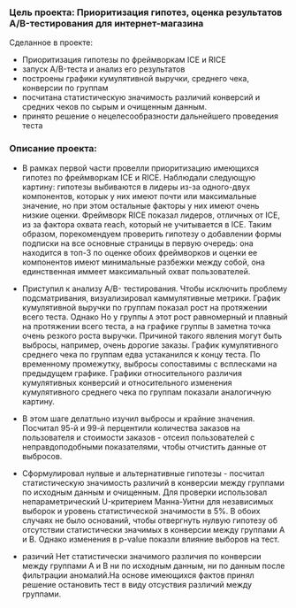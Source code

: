 ### Цель проекта: Приоритизация гипотез, оценка результатов A/B-тестирования для интернет-магазина
Сделанное в проекте:
- Приоритизация гипотезы по фреймворкам ICE и RICE
- запуск A/B-теста и анализ его результатов 
- построены графики кумулятивной выручки, среднего чека, конверсии по группам
- посчитана статистическую значимость различий конверсий и средних чеков по сырым и очищенным данным. 
- принято решение о нецелесообразности дальнейшего проведения теста
### Описание проекта:
* В рамках первой части провелли приоритизацию имеющихся гипотез по фреймворкам ICE и RICE. Наблюдали следующую картину: гипотезы выбиваются в лидеры из-за одного-двух компонентов, которык у них имеют почти или максимальные значение, но при этом остальные факторы у них имеют очень низкие оценки. Фреймворк RICE показал лидеров, отличных от ICE, из за фактора охвата reach, который не учитывается в ICE. Таким образом, порекомендуем проверить гипотезу о добавлении формы подписки на все основные страницы в первую очередь: она находится в топ-3 по оценке обоих фреймворков и оценки ее компонентов имеют минимальные разбежки между собой, она единственная иммеет максимальный охват пользователей.

* Приступил к анализу A/B- тестирования. Чтобы исключить проблему подсматривания, визуализировал каммулятивные метрики. График кумулятивной выручки по группам показал рост на протяжении всего теста. Однако Но у группы `A` этот рост равномерный и плавный на протяжении всего теста, а на графике группы `B` заметна точка очень резкого роста выручки. Причиной такого явления могут быть выбросы, например, очень дорогие заказы. График кумулятивного среднего чека по группам едва устаканился к концу теста. По временному промежутку, выбросы сопоставимы с всплесками на предыдущем графике. Графики относительного различия кумулятивных конверсий и относительного изменения кумулятивного среднего чека по группам показали аналогичную картину.

* В этом шаге делатльно изучил выбросы и крайние значения. Посчитал 95-й и 99-й перцентили количества заказов на пользователя и стоимости заказов - отсеил пользователей с неправдоподобными показателями, чтобы отчистить данные от выбросов.

* Сформулировал нулвые и альтернативные гипотезы - посчитал статистическую значимость различий в конверсии между группами по исходным данным и очищенным. Для проверки использовал непараметрический U-критерием Манна-Уитни для независимых выборок и уровень статистической значимости в 5%. В обоих случаях не было оснований, чтобы отвергнуть нулвую гипотезу об отсутствии статистически значимых в конверсии между группами А и В. Однако изменения в p-value показли влияние выборов на тест.

* разичий Нет статистически значимого различия по конверсии между группами А и В ни по исходным данным, ни по данным после фильтрации аномалий.На основе имеющихся фактов принял решение остановить тест в виду отсуствия различий между группами.



